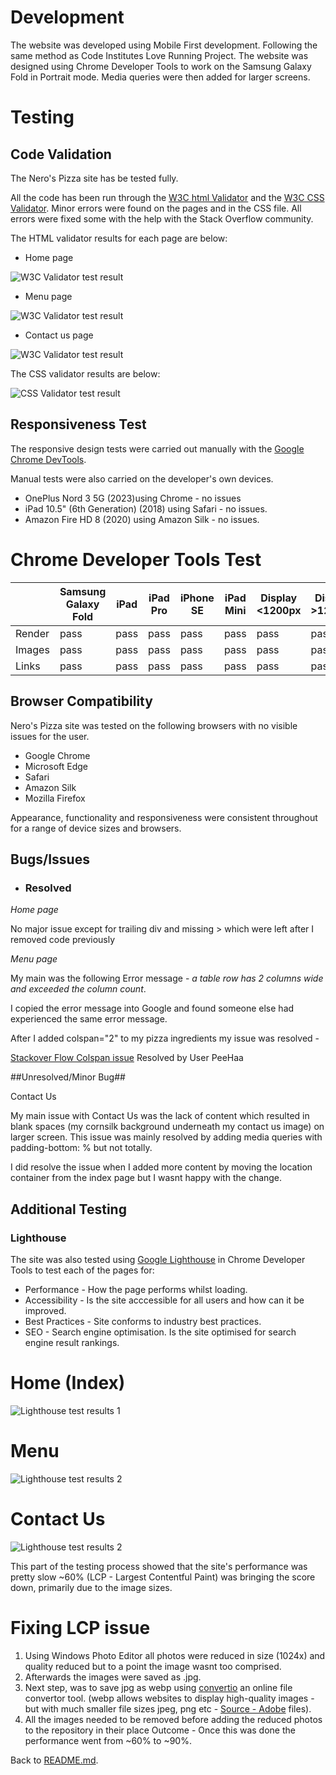 # Development

The website was developed using Mobile First development. Following the same method as Code Institutes Love Running Project. The website was designed using Chrome Developer Tools to work on the Samsung Galaxy Fold in Portrait mode. Media queries were then added for larger screens.

# Testing

## Code Validation
The Nero's Pizza site has be tested fully.

  All the code has been run through the [W3C html Validator](https://validator.w3.org/) and the [W3C CSS Validator](https://jigsaw.w3.org/css-validator/). Minor errors were found on the pages and in the CSS file. All errors were fixed some with the help with the Stack Overflow community.

The HTML validator results for each page are below:

* Home page

![W3C Validator test result](assets/images/w3-validator-index.png)

* Menu page

![W3C Validator test result](assets/images/w3-validator-menu.png)

* Contact us page

![W3C Validator test result](assets/images/w3-validator%20contactus.png)


The CSS validator results are below:

![CSS Validator test result](assets/images/w3-css-validation.png)

## Responsiveness Test

The responsive design tests were carried out manually with the [Google Chrome DevTools](https://developer.chrome.com/docs/devtools/).

Manual tests were also carried on the developer's own devices.

* OnePlus Nord 3 5G (2023)using Chrome - no issues
* iPad 10.5" (6th Generation) (2018) using Safari - no issues.
* Amazon Fire HD 8 (2020) using Amazon Silk - no issues.

# Chrome Developer Tools Test

|        | Samsung Galaxy Fold| iPad | iPad Pro| iPhone SE | iPad Mini | Display <1200px | Display >1200px |
|--------|---------|-----------|----------|------|----------|-----------------|-----------------|
| Render | pass    | pass      | pass     | pass | pass     | pass            | pass            |
| Images | pass    | pass      | pass     | pass | pass     | pass            | pass            |
| Links  | pass    | pass      | pass     | pass | pass     | pass            | pass            |


## Browser Compatibility

Nero's Pizza site was tested on the following browsers with no visible issues for the user. 

* Google Chrome
* Microsoft Edge
* Safari
* Amazon Silk
* Mozilla Firefox

 Appearance, functionality and responsiveness were consistent throughout for a range of device sizes and browsers.


## Bugs/Issues

* ### Resolved


*Home page*

No major issue except for trailing div and missing > which were left after I removed code previously

*Menu page*
    
My main was the following Error message - <i>a table row has 2 columns wide and exceeded the column count</i>.

 I copied the error message into Google and found someone else had experienced the same error message.

After I added colspan="2" to my pizza ingredients my issue was resolved - 

[Stackover Flow Colspan issue](https://stackoverflow.com/questions/7132223/a-table-row-was-2-columns-wide-and-exceeded-the-column-count-established-by-the)
    Resolved by User PeeHaa 

##Unresolved/Minor Bug##

Contact Us

My main issue with Contact Us was the lack of content which resulted in blank spaces (my cornsilk background underneath my contact us image) on larger  screen. This issue was mainly resolved by adding media queries with padding-bottom: % but not totally. 

I did resolve the issue when I added more content by moving the location container from the index page but I wasnt happy with the change.


## Additional Testing

### Lighthouse

The site was also tested using [Google Lighthouse](https://developers.google.com/web/tools/lighthouse) in Chrome Developer Tools to test each of the pages for:

* Performance - How the page performs whilst loading.
* Accessibility - Is the site acccessible for all users and how can it be improved.
* Best Practices - Site conforms to industry best practices.
* SEO - Search engine optimisation. Is the site optimised for search engine result rankings.



# Home (Index)

![Lighthouse test results 1](assets/images/lh-index.png)

# Menu

![Lighthouse test results 2](assets/images/lh-menu.png)



# Contact Us

![Lighthouse test results 2](assets/images/lh-contactus.png)

This part of the testing process showed that the site's performance was pretty slow ~60% (LCP - Largest Contentful Paint) was bringing the score down, primarily due to the image sizes.

# Fixing LCP issue

1. Using Windows Photo Editor all photos were reduced in size (1024x) and quality reduced but to a point the image wasnt too comprised. 
2. Afterwards the images were saved as .jpg. 
3. Next step, was to save jpg as webp using [convertio](https://convertio.co/) an online file convertor tool. (webp allows websites to display high-quality images - but with much smaller file sizes jpeg, png etc - [Source - Adobe](https://www.adobe.com/ie/creativecloud/file-types/image/raster/webp-file.html) files). 
 4. All the images needed to be removed before adding the reduced photos to the repository in their place
 Outcome - Once this was done the performance went from ~60% to ~90%. 
 


Back to [README.md](./README.md#testing).